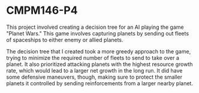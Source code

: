 # CMPM146-P4

This project involved creating a decision tree for an AI playing the game "Planet Wars." This game involves capturing planets by sending out fleets of spaceships to either enemy or allied planets. 

The decision tree that I created took a more greedy approach to the game, trying to minimize the required number of fleets to send to take over a planet. 
It also prioritized attacking planets with the highest resource growth rate, which would lead to a larger net growth in the long run. 
It did have some defensive maneuvers, though, making sure to protect the smaller planets it controlled by sending reinforcements from a larger nearby planet.
